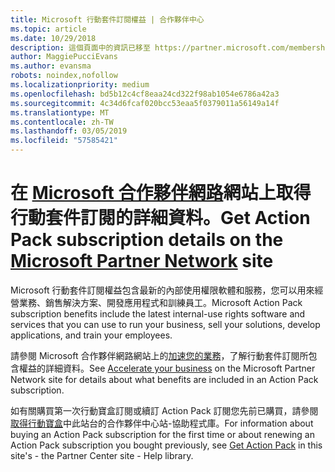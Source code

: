 ```yaml
---
title: Microsoft 行動套件訂閱權益 | 合作夥伴中心
ms.topic: article
ms.date: 10/29/2018
description: 這個頁面中的資訊已移至 https://partner.microsoft.com/membership/internal-use-software。
author: MaggiePucciEvans
ms.author: evansma
robots: noindex,nofollow
ms.localizationpriority: medium
ms.openlocfilehash: bd5b12c4cf8eaa24cd322f98ab1054e6786a42a3
ms.sourcegitcommit: 4c34d6fcaf020bcc53eaa5f0379011a56149a14f
ms.translationtype: MT
ms.contentlocale: zh-TW
ms.lasthandoff: 03/05/2019
ms.locfileid: "57585421"
---
```

# <a name="get-action-pack-subscription-details-on-the-microsoft-partner-networkhttpspartnermicrosoftcommembershipinternal-use-software-site"></a><span data-ttu-id="166a7-103">在 [Microsoft 合作夥伴網路](https://partner.microsoft.com/membership/internal-use-software)網站上取得行動套件訂閱的詳細資料。</span><span class="sxs-lookup"><span data-stu-id="166a7-103">Get Action Pack subscription details on the [Microsoft Partner Network](https://partner.microsoft.com/membership/internal-use-software) site</span></span> 

<span data-ttu-id="166a7-104">Microsoft 行動套件訂閱權益包含最新的內部使用權限軟體和服務，您可以用來經營業務、銷售解決方案、開發應用程式和訓練員工。</span><span class="sxs-lookup"><span data-stu-id="166a7-104">Microsoft Action Pack subscription benefits include the latest internal-use rights software and services that you can use to run your business, sell your solutions, develop applications, and train your employees.</span></span>

<span data-ttu-id="166a7-105">請參閱 Microsoft 合作夥伴網路網站上的[加速您的業務](https://partner.microsoft.com/membership/internal-use-software)，了解行動套件訂閱所包含權益的詳細資料。</span><span class="sxs-lookup"><span data-stu-id="166a7-105">See [Accelerate your business](https://partner.microsoft.com/membership/internal-use-software) on the Microsoft Partner Network site for details about what benefits are included in an Action Pack subscription.</span></span>   

<span data-ttu-id="166a7-106">如有關購買第一次行動寶盒訂閱或續訂 Action Pack 訂閱您先前已購買，請參閱[取得行動寶盒](mpn-get-action-pack.md)中此站台的合作夥伴中心站-協助程式庫。</span><span class="sxs-lookup"><span data-stu-id="166a7-106">For information about buying an Action Pack subscription for the first time or about renewing an Action Pack subscription you bought previously, see [Get Action Pack](mpn-get-action-pack.md) in this site's - the Partner Center site - Help library.</span></span>



